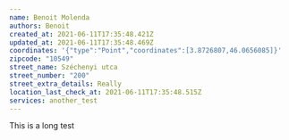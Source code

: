 ```yaml
---
name: Benoit Molenda
authors: Benoit
created_at: 2021-06-11T17:35:48.421Z
updated_at: 2021-06-11T17:35:48.469Z
coordinates: '{"type":"Point","coordinates":[3.8726807,46.0656085]}'
zipcode: "10549"
street_name: Széchenyi utca
street_number: "200"
street_extra_details: Really
location_last_check_at: 2021-06-11T17:35:48.515Z
services: another_test
---
```

This is a long test